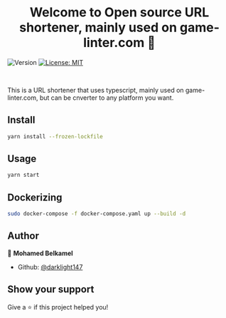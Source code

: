 <h1 align="center">Welcome to Open source URL shortener, mainly used on game-linter.com 👋</h1>
<p>
  <img alt="Version" src="https://img.shields.io/badge/version-1.0.0.-blue.svg?cacheSeconds=2592000" />
  <a href="#" target="_blank">
    <img alt="License: MIT" src="https://img.shields.io/badge/License-MIT-yellow.svg" />
  </a>
</p>

<br/>

<p>
  This is a URL shortener that uses typescript, mainly used on game-linter.com, but can be cnverter to any platform you want.
</p>

## Install

```sh
yarn install --frozen-lockfile
```

## Usage

```sh
yarn start
```

## Dockerizing

```sh
sudo docker-compose -f docker-compose.yaml up --build -d
```

## Author

👤 **Mohamed Belkamel**

* Github: [@darklight147](https://github.com/darklight147)

## Show your support

Give a ⭐️ if this project helped you!